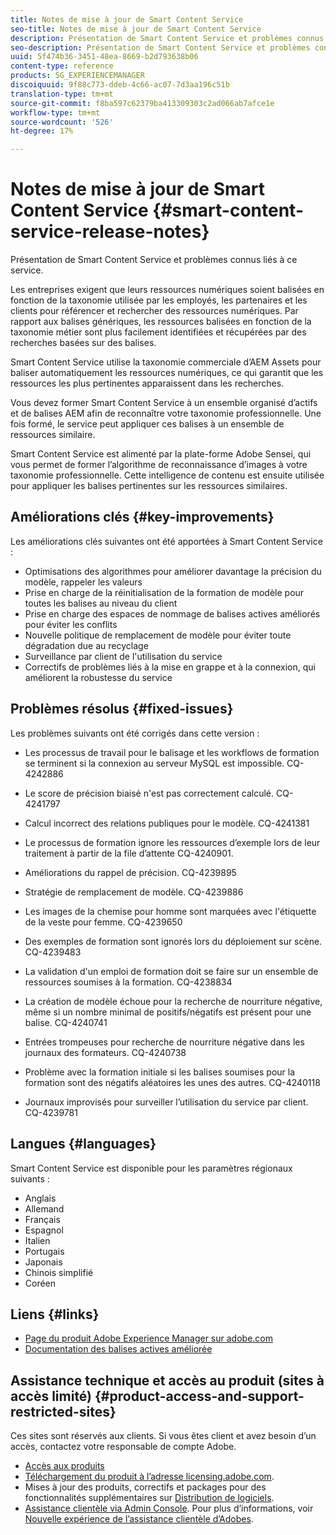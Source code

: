 ```yaml
---
title: Notes de mise à jour de Smart Content Service
seo-title: Notes de mise à jour de Smart Content Service
description: Présentation de Smart Content Service et problèmes connus liés à ce service.
seo-description: Présentation de Smart Content Service et problèmes connus liés à ce service.
uuid: 5f474b36-3451-48ea-8669-b2d793638b06
content-type: reference
products: SG_EXPERIENCEMANAGER
discoiquuid: 9f88c773-ddeb-4c66-ac07-7d3aa196c51b
translation-type: tm+mt
source-git-commit: f8ba597c62379ba413309303c2ad066ab7afce1e
workflow-type: tm+mt
source-wordcount: '526'
ht-degree: 17%

---
```



# Notes de mise à jour de Smart Content Service {#smart-content-service-release-notes}

Présentation de Smart Content Service et problèmes connus liés à ce service.

Les entreprises exigent que leurs ressources numériques soient balisées en fonction de la taxonomie utilisée par les employés, les partenaires et les clients pour référencer et rechercher des ressources numériques. Par rapport aux balises génériques, les ressources balisées en fonction de la taxonomie métier sont plus facilement identifiées et récupérées par des recherches basées sur des balises.

Smart Content Service utilise la taxonomie commerciale d’AEM Assets pour baliser automatiquement les ressources numériques, ce qui garantit que les ressources les plus pertinentes apparaissent dans les recherches.

Vous devez former Smart Content Service à un ensemble organisé d’actifs et de balises AEM afin de reconnaître votre taxonomie professionnelle. Une fois formé, le service peut appliquer ces balises à un ensemble de ressources similaire.

Smart Content Service est alimenté par la plate-forme Adobe Sensei, qui vous permet de former l’algorithme de reconnaissance d’images à votre taxonomie professionnelle. Cette intelligence de contenu est ensuite utilisée pour appliquer les balises pertinentes sur les ressources similaires.

## Améliorations clés {#key-improvements}

Les améliorations clés suivantes ont été apportées à Smart Content Service :

* Optimisations des algorithmes pour améliorer davantage la précision du modèle, rappeler les valeurs
* Prise en charge de la réinitialisation de la formation de modèle pour toutes les balises au niveau du client
* Prise en charge des espaces de nommage de balises actives améliorés pour éviter les conflits
* Nouvelle politique de remplacement de modèle pour éviter toute dégradation due au recyclage
* Surveillance par client de l&#39;utilisation du service
* Correctifs de problèmes liés à la mise en grappe et à la connexion, qui améliorent la robustesse du service

## Problèmes résolus {#fixed-issues}

Les problèmes suivants ont été corrigés dans cette version :

* Les processus de travail pour le balisage et les workflows de formation se terminent si la connexion au serveur MySQL est impossible. CQ-4242886

* Le score de précision biaisé n&#39;est pas correctement calculé. CQ-4241797

* Calcul incorrect des relations publiques pour le modèle. CQ-4241381

* Le processus de formation ignore les ressources d’exemple lors de leur traitement à partir de la file d’attente CQ-4240901.

* Améliorations du rappel de précision. CQ-4239895

* Stratégie de remplacement de modèle. CQ-4239886

* Les images de la chemise pour homme sont marquées avec l&#39;étiquette de la veste pour femme. CQ-4239650

* Des exemples de formation sont ignorés lors du déploiement sur scène. CQ-4239483

* La validation d&#39;un emploi de formation doit se faire sur un ensemble de ressources soumises à la formation. CQ-4238834

* La création de modèle échoue pour la recherche de nourriture négative, même si un nombre minimal de positifs/négatifs est présent pour une balise. CQ-4240741

* Entrées trompeuses pour recherche de nourriture négative dans les journaux des formateurs. CQ-4240738

* Problème avec la formation initiale si les balises soumises pour la formation sont des négatifs aléatoires les unes des autres. CQ-4240118

* Journaux improvisés pour surveiller l’utilisation du service par client. CQ-4239781

## Langues {#languages}

Smart Content Service est disponible pour les paramètres régionaux suivants :

* Anglais
* Allemand
* Français
* Espagnol
* Italien
* Portugais
* Japonais
* Chinois simplifié
* Coréen

## Liens {#links}

* [Page du produit Adobe Experience Manager sur adobe.com](https://www.adobe.com/marketing-cloud/experience-manager.html)
* [Documentation des balises actives améliorée](/help/assets/enhanced-smart-tags.md)

## Assistance technique et accès au produit (sites à accès limité) {#product-access-and-support-restricted-sites}

Ces sites sont réservés aux clients. Si vous êtes client et avez besoin d’un accès, contactez votre responsable de compte Adobe.

* [Accès aux produits](https://login.marketing.adobe.com)
* [Téléchargement du produit à l’adresse licensing.adobe.com](https://licensing.adobe.com/).
* Mises à jour des produits, correctifs et packages pour des fonctionnalités supplémentaires sur [Distribution de logiciels](https://experience.adobe.com/#/downloads/content/software-distribution/en/aem.html).
* [Assistance clientèle via Admin Console](https://adminconsole.adobe.com/). Pour plus d’informations, voir [Nouvelle expérience de l’assistance clientèle d’Adobes](https://docs.adobe.com/content/help/en/customer-one/using/home.html).
